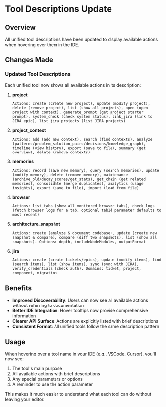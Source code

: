 # Tool Descriptions Update

## Overview

All unified tool descriptions have been updated to display available actions when hovering over them in the IDE.

## Changes Made

### Updated Tool Descriptions

Each unified tool now shows all available actions in its description:

1. **project**
   ```
   Actions: create (create new project), update (modify project), delete (remove project), list (show all projects), open (open project with context), generate_prompt (get project starter prompt), system_check (check system status), link_jira (link to JIRA epic), list_jira_projects (list JIRA projects)
   ```

2. **project_context**
   ```
   Actions: add (add new context), search (find contexts), analyze (patterns/problem_solution_pairs/decisions/knowledge_graph), timeline (view history), export (save to file), summary (get overview), delete (remove contexts)
   ```

3. **memories**
   ```
   Actions: record (save new memory), query (search memories), update (modify memory), delete (remove memory), maintenance (archive_old/decay_scores/get_stats), get_chain (get related memories), consolidate (merge duplicates), analytics (usage insights), export (save to file), import (load from file)
   ```

4. **browser**
   ```
   Actions: list_tabs (show all monitored browser tabs), check_logs (fetch browser logs for a tab, optional tabId parameter defaults to most recent)
   ```

5. **architecture_snapshot**
   ```
   Actions: create (analyze & document codebase), update (create new snapshot & compare), compare (diff two snapshots), list (show all snapshots). Options: depth, includeNodeModules, outputFormat
   ```

6. **jira**
   ```
   Actions: create (create tickets/epics), update (modify items), find (search items), list (show items), sync (sync with JIRA), verify_credentials (check auth). Domains: ticket, project, component, migration
   ```

## Benefits

- **Improved Discoverability**: Users can now see all available actions without referring to documentation
- **Better IDE Integration**: Hover tooltips now provide comprehensive information
- **Clearer API Surface**: Actions are explicitly listed with brief descriptions
- **Consistent Format**: All unified tools follow the same description pattern

## Usage

When hovering over a tool name in your IDE (e.g., VSCode, Cursor), you'll now see:
1. The tool's main purpose
2. All available actions with brief descriptions
3. Any special parameters or options
4. A reminder to use the action parameter

This makes it much easier to understand what each tool can do without leaving your editor. 